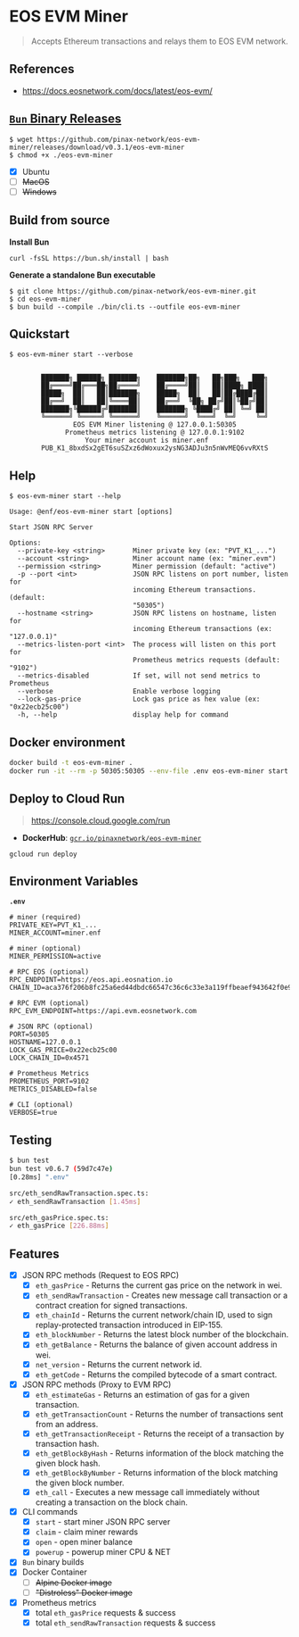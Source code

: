 # EOS EVM Miner

> Accepts Ethereum transactions and relays them to EOS EVM network.

## References

- https://docs.eosnetwork.com/docs/latest/eos-evm/

## [`Bun` Binary Releases](https://github.com/pinax-network/eos-evm-miner/releases)

```
$ wget https://github.com/pinax-network/eos-evm-miner/releases/download/v0.3.1/eos-evm-miner
$ chmod +x ./eos-evm-miner
```

- [x] Ubuntu
- [ ] ~~MacOS~~
- [ ] ~~Windows~~

## Build from source

**Install Bun**
```
curl -fsSL https://bun.sh/install | bash
```

**Generate a standalone Bun executable**
```
$ git clone https://github.com/pinax-network/eos-evm-miner.git
$ cd eos-evm-miner
$ bun build --compile ./bin/cli.ts --outfile eos-evm-miner
```

## Quickstart

```
$ eos-evm-miner start --verbose


        ███████╗ ██████╗ ███████╗    ███████╗██╗   ██╗███╗   ███╗
        ██╔════╝██╔═══██╗██╔════╝    ██╔════╝██║   ██║████╗ ████║
        █████╗  ██║   ██║███████╗    █████╗  ██║   ██║██╔████╔██║
        ██╔══╝  ██║   ██║╚════██║    ██╔══╝  ╚██╗ ██╔╝██║╚██╔╝██║
        ███████╗╚██████╔╝███████║    ███████╗ ╚████╔╝ ██║ ╚═╝ ██║
        ╚══════╝ ╚═════╝ ╚══════╝    ╚══════╝  ╚═══╝  ╚═╝     ╚═╝
                EOS EVM Miner listening @ 127.0.0.1:50305
              Prometheus metrics listening @ 127.0.0.1:9102
                   Your miner account is miner.enf
        PUB_K1_8bxdSx2gET6suSZxz6dWoxux2ysNG3ADJu3n5nWvMEQ6vvRXtS
```

## Help

```
$ eos-evm-miner start --help

Usage: @enf/eos-evm-miner start [options]

Start JSON RPC Server

Options:
  --private-key <string>       Miner private key (ex: "PVT_K1_...")
  --account <string>           Miner account name (ex: "miner.evm")
  --permission <string>        Miner permission (default: "active")
  -p --port <int>              JSON RPC listens on port number, listen for
                               incoming Ethereum transactions. (default:
                               "50305")
  --hostname <string>          JSON RPC listens on hostname, listen for
                               incoming Ethereum transactions (ex: "127.0.0.1)"
  --metrics-listen-port <int>  The process will listen on this port for
                               Prometheus metrics requests (default: "9102")
  --metrics-disabled           If set, will not send metrics to Prometheus
  --verbose                    Enable verbose logging
  --lock-gas-price             Lock gas price as hex value (ex: "0x22ecb25c00")
  -h, --help                   display help for command
```

## Docker environment

```bash
docker build -t eos-evm-miner .
docker run -it --rm -p 50305:50305 --env-file .env eos-evm-miner start
```

## Deploy to Cloud Run

> https://console.cloud.google.com/run

- **DockerHub**: [`gcr.io/pinaxnetwork/eos-evm-miner`](https://hub.docker.com/r/pinaxnetwork/eos-evm-miner)

```
gcloud run deploy
```

## Environment Variables

**`.env`**
```env
# miner (required)
PRIVATE_KEY=PVT_K1_...
MINER_ACCOUNT=miner.enf

# miner (optional)
MINER_PERMISSION=active

# RPC EOS (optional)
RPC_ENDPOINT=https://eos.api.eosnation.io
CHAIN_ID=aca376f206b8fc25a6ed44dbdc66547c36c6c33e3a119ffbeaef943642f0e906

# RPC EVM (optional)
RPC_EVM_ENDPOINT=https://api.evm.eosnetwork.com

# JSON RPC (optional)
PORT=50305
HOSTNAME=127.0.0.1
LOCK_GAS_PRICE=0x22ecb25c00
LOCK_CHAIN_ID=0x4571

# Prometheus Metrics
PROMETHEUS_PORT=9102
METRICS_DISABLED=false

# CLI (optional)
VERBOSE=true
```

## Testing

```bash
$ bun test
bun test v0.6.7 (59d7c47e)
[0.28ms] ".env"

src/eth_sendRawTransaction.spec.ts:
✓ eth_sendRawTransaction [1.45ms]

src/eth_gasPrice.spec.ts:
✓ eth_gasPrice [226.88ms]
```

## Features

- [x] JSON RPC methods (Request to EOS RPC)
  - [x] `eth_gasPrice` - Returns the current gas price on the network in wei.
  - [x] `eth_sendRawTransaction` - Creates new message call transaction or a contract creation for signed transactions.
  - [x] `eth_chainId` - Returns the current network/chain ID, used to sign replay-protected transaction introduced in EIP-155.
  - [x] `eth_blockNumber` - Returns the latest block number of the blockchain.
  - [x] `eth_getBalance` - Returns the balance of given account address in wei.
  - [x] `net_version` - Returns the current network id.
  - [x] `eth_getCode` - Returns the compiled bytecode of a smart contract.
- [x] JSON RPC methods (Proxy to EVM RPC)
  - [x] `eth_estimateGas` - Returns an estimation of gas for a given transaction.
  - [x] `eth_getTransactionCount` - Returns the number of transactions sent from an address.
  - [x] `eth_getTransactionReceipt` - Returns the receipt of a transaction by transaction hash.
  - [x] `eth_getBlockByHash` - Returns information of the block matching the given block hash.
  - [x] `eth_getBlockByNumber` - Returns information of the block matching the given block number.
  - [x] `eth_call` - Executes a new message call immediately without creating a transaction on the block chain.

- [x] CLI commands
  - [x] `start` - start miner JSON RPC server
  - [x] `claim` - claim miner rewards
  - [x] `open` - open miner balance
  - [x] `powerup` - powerup miner CPU & NET
- [x] `Bun` binary builds
- [x] Docker Container
  - [ ] ~~Alpine Docker image~~
  - [ ] ~~"Distroless" Docker image~~
- [x] Prometheus metrics
  - [x] total `eth_gasPrice` requests & success
  - [x] total `eth_sendRawTransaction` requests & success